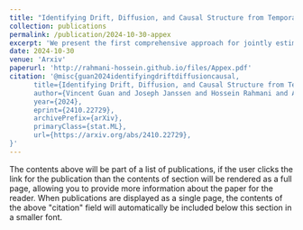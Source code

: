 ```yaml
---
title: "Identifying Drift, Diffusion, and Causal Structure from Temporal Snapshots"
collection: publications
permalink: /publication/2024-10-30-appex
excerpt: 'We present the first comprehensive approach for jointly estimating the drift and diffusion of an SDE from its temporal marginals. Assuming linear drift and additive diffusion, we prove that these parameters are identifiable from marginals if and only if the initial distribution is not invariant to a class of generalized rotations, a condition that is satisfied by most distributions. We further prove that the causal graph of any SDE with additive diffusion can be recovered from the SDE parameters. To complement this theory, we adapt entropy-regularized optimal transport to handle anisotropic diffusion, and introduce APPEX (Alternating Projection Parameter Estimation from X0), an iterative algorithm designed to estimate the drift, diffusion, and causal graph of an additive noise SDE, solely from temporal marginals.'
date: 2024-10-30
venue: 'Arxiv'
paperurl: 'http://rahmani-hossein.github.io/files/Appex.pdf'
citation: '@misc{guan2024identifyingdriftdiffusioncausal,
      title={Identifying Drift, Diffusion, and Causal Structure from Temporal Snapshots}, 
      author={Vincent Guan and Joseph Janssen and Hossein Rahmani and Andrew Warren and Stephen Zhang and Elina Robeva and Geoffrey Schiebinger},
      year={2024},
      eprint={2410.22729},
      archivePrefix={arXiv},
      primaryClass={stat.ML},
      url={https://arxiv.org/abs/2410.22729}, 
}'
---
```


The contents above will be part of a list of publications, if the user clicks the link for the publication than the contents of section will be rendered as a full page, allowing you to provide more information about the paper for the reader. When publications are displayed as a single page, the contents of the above "citation" field will automatically be included below this section in a smaller font.
